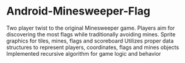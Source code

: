 # Android-Minesweeper-Flag
Two player twist to the original Minesweeper game. Players aim for discovering the most flags while traditionally avoiding mines.
Sprite graphics for tiles, mines, flags and scoreboard
Utilizes proper data structures to represent players, coordinates, flags and mines objects
Implemented recursive algorithm for game logic and behavior
